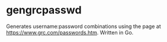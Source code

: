 gengrcpasswd
============

Generates username:password combinations using the page at https://www.grc.com/passwords.htm.  Written in Go.
